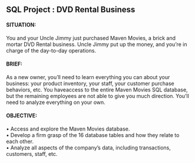 ## SQL Project : DVD Rental Business

#### SITUATION: 
You and your Uncle Jimmy just purchased Maven Movies, a brick and mortar DVD Rental business. Uncle Jimmy put up the money, and you’re in charge of the day-to-day operations.

#### BRIEF: 
As a new owner, you’ll need to learn everything you can about your business: your product inventory, your staff, your customer purchase behaviors, etc. You haveaccess to the entire Maven Movies SQL database, but the remaining employees are not able to give you much direction. You’ll need to analyze everything on your own.

#### OBJECTIVE:
• Access and explore the Maven Movies database.<br />
• Develop a firm grasp of the 16 database tables and how they relate to each other.<br />
• Analyze all aspects of the company’s data, including transactions, customers, staff, etc.
